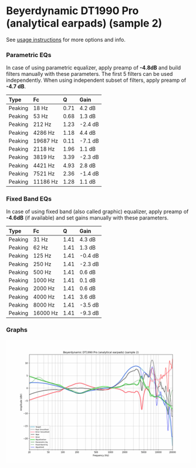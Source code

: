 # Beyerdynamic DT1990 Pro (analytical earpads) (sample 2)
See [usage instructions](https://github.com/jaakkopasanen/AutoEq#usage) for more options and info.

### Parametric EQs
In case of using parametric equalizer, apply preamp of **-4.8dB** and build filters manually
with these parameters. The first 5 filters can be used independently.
When using independent subset of filters, apply preamp of **-4.7 dB**.

| Type    | Fc       |    Q | Gain    |
|:--------|:---------|:-----|:--------|
| Peaking | 18 Hz    | 0.71 | 4.2 dB  |
| Peaking | 53 Hz    | 0.68 | 1.3 dB  |
| Peaking | 212 Hz   | 1.23 | -2.4 dB |
| Peaking | 4286 Hz  | 1.18 | 4.4 dB  |
| Peaking | 19687 Hz | 0.11 | -7.1 dB |
| Peaking | 2118 Hz  | 1.96 | 1.1 dB  |
| Peaking | 3819 Hz  | 3.39 | -2.3 dB |
| Peaking | 4421 Hz  | 4.93 | 2.8 dB  |
| Peaking | 7521 Hz  | 2.36 | -1.4 dB |
| Peaking | 11186 Hz | 1.28 | 1.1 dB  |

### Fixed Band EQs
In case of using fixed band (also called graphic) equalizer, apply preamp of **-4.6dB**
(if available) and set gains manually with these parameters.

| Type    | Fc       |    Q | Gain    |
|:--------|:---------|:-----|:--------|
| Peaking | 31 Hz    | 1.41 | 4.3 dB  |
| Peaking | 62 Hz    | 1.41 | 1.3 dB  |
| Peaking | 125 Hz   | 1.41 | -0.4 dB |
| Peaking | 250 Hz   | 1.41 | -2.3 dB |
| Peaking | 500 Hz   | 1.41 | 0.6 dB  |
| Peaking | 1000 Hz  | 1.41 | 0.1 dB  |
| Peaking | 2000 Hz  | 1.41 | 0.6 dB  |
| Peaking | 4000 Hz  | 1.41 | 3.6 dB  |
| Peaking | 8000 Hz  | 1.41 | -3.5 dB |
| Peaking | 16000 Hz | 1.41 | -9.3 dB |

### Graphs
![](./Beyerdynamic%20DT1990%20Pro%20(analytical%20earpads)%20(sample%202).png)